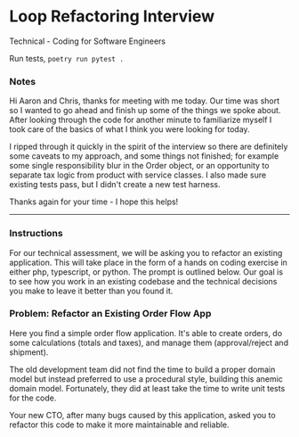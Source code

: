 # Loop Refactoring Interview
Technical - Coding for Software Engineers


Run tests,
`poetry run pytest .`


### Notes

Hi Aaron and Chris, thanks for meeting with me today. Our time was short so I
wanted to go ahead and finish up some of the things we spoke about. After
looking through the code for another minute to familiarize myself I took care
of the basics of what I think you were looking for today. 

I ripped through it quickly in the spirit of the interview so there are
definitely some caveats to my approach, and some things not finished; for
example some single responsibility blur in the Order object, or an opportunity
to separate tax logic from product with service classes. I also made sure
existing tests pass, but I didn't create a new test harness.

Thanks again for your time - I hope this helps!

---


### Instructions

For our technical assessment, we will be asking you to refactor an existing
application. This will take place in the form of a hands on coding exercise in
either php, typescript, or python. The prompt is outlined below. Our goal is to
see how you work in an existing codebase and the technical decisions you make
to leave it better than you found it.


### Problem: Refactor an Existing Order Flow App


Here you find a simple order flow application. It's able to create orders, do
some calculations (totals and taxes), and manage them (approval/reject and
shipment).

The old development team did not find the time to build a proper domain model
but instead preferred to use a procedural style, building this anemic domain
model. Fortunately, they did at least take the time to write unit tests for the
code.

Your new CTO, after many bugs caused by this application, asked you to refactor
this code to make it more maintainable and reliable.

